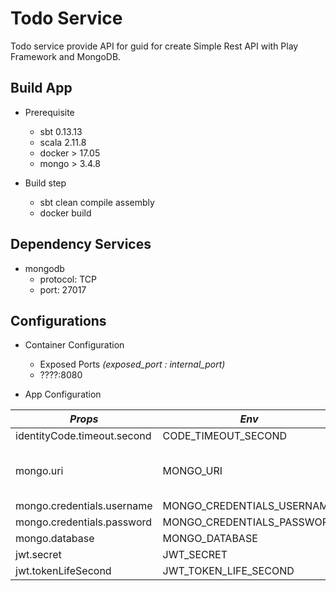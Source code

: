 # Todo Service #

Todo service provide API for guid for create Simple Rest API with Play Framework and MongoDB.

## Build App ##

- Prerequisite
  - sbt 0.13.13
  - scala 2.11.8
  - docker > 17.05
  - mongo > 3.4.8
  
- Build step
  - sbt clean compile assembly
  - docker build
  
## Dependency Services ##

- mongodb
    - protocol: TCP
    - port: 27017
  
## Configurations ##

- Container Configuration
  - Exposed Ports *(exposed_port : internal_port)*
   - ????:8080

- App Configuration

| *Props*                                             | *Env*                                            | *Default*                                                                        |
| --------------------------------------------------- | ------------------------------------------------ | -------------------------------------------------------------------------------- |
|identityCode.timeout.second                          | CODE_TIMEOUT_SECOND                              | 300                                                                              |
|mongo.uri                                            | MONGO_URI                                        | mongodb://cluster0-shard-00-00-vfg7o.mongodb.net:27017,cluster0-shard-00-01-vfg7o.mongodb.net:27017,cluster0-shard-00-02-vfg7o.mongodb.net:27017/test?ssl=true&replicaSet=Cluster0-shard-0&authSource=admin |
|mongo.credentials.username                           | MONGO_CREDENTIALS_USERNAME                       | admin                                                                            |
|mongo.credentials.password                           | MONGO_CREDENTIALS_PASSWORD                       | admin                                                                            |
|mongo.database                                       | MONGO_DATABASE                                   | avocado                                                                          |
|jwt.secret                                           | JWT_SECRET                                       | Some1Arbitrary3Long2String4That3No5One4Would6Be5Able7To6Guess8                   |
|jwt.tokenLifeSecond                                  | JWT_TOKEN_LIFE_SECOND                            | 3600                                                                             |

